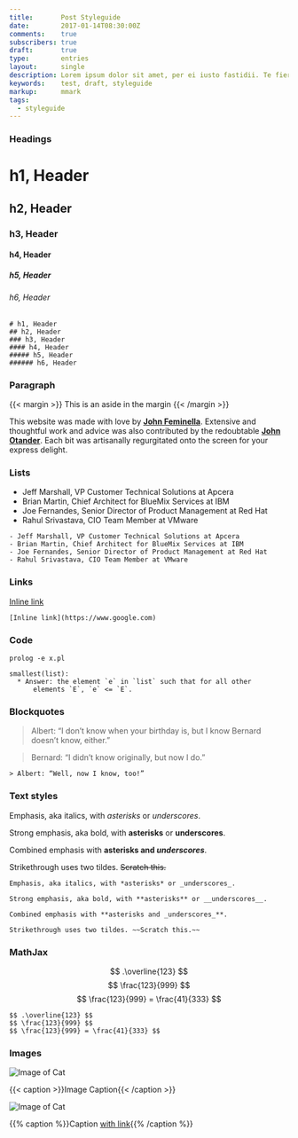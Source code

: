 ```yaml
---
title:       Post Styleguide
date:        2017-01-14T08:30:00Z
comments:    true
subscribers: true
draft:       true
type:        entries
layout:      single
description: Lorem ipsum dolor sit amet, per ei iusto fastidii. Te fierent adipiscing mel, duo ei fabellas reprehendunt.
keywords:    test, draft, styleguide
markup:      mmark
tags:
  - styleguide
---
```


### Headings


# h1, Header
## h2, Header
### h3, Header
#### h4, Header
##### h5, Header
###### h6, Header

```
# h1, Header
## h2, Header
### h3, Header
#### h4, Header
##### h5, Header
###### h6, Header
```

### Paragraph

{{< margin >}}
This is an aside in the margin
{{< /margin >}}

This website was made with love by [**John Feminella**](https://twitter.com/jxxf). Extensive and thoughtful work and advice was also contributed by the redoubtable [**John Otander**](https://twitter.com/4lpine). Each bit was artisanally regurgitated onto the screen for your express delight.


### Lists

- Jeff Marshall, VP Customer Technical Solutions at Apcera
- Brian Martin, Chief Architect for BlueMix Services at IBM
- Joe Fernandes, Senior Director of Product Management at Red Hat
- Rahul Srivastava, CIO Team Member at VMware

```
- Jeff Marshall, VP Customer Technical Solutions at Apcera
- Brian Martin, Chief Architect for BlueMix Services at IBM
- Joe Fernandes, Senior Director of Product Management at Red Hat
- Rahul Srivastava, CIO Team Member at VMware
```

### Links

[Inline link](https://www.google.com)

```
[Inline link](https://www.google.com)
```

### Code

`prolog -e x.pl`


```
smallest(list):
  * Answer: the element `e` in `list` such that for all other
      elements `E`, `e` <= `E`.
```

### Blockquotes

> Albert: “I don’t know when your birthday is, but I know Bernard doesn’t know, either.”

> Bernard: “I didn’t know originally, but now I do.”

```
> Albert: “Well, now I know, too!”
```


### Text styles

Emphasis, aka italics, with *asterisks* or _underscores_.

Strong emphasis, aka bold, with **asterisks** or __underscores__.

Combined emphasis with **asterisks and _underscores_**.

Strikethrough uses two tildes. ~~Scratch this.~~

```
Emphasis, aka italics, with *asterisks* or _underscores_.

Strong emphasis, aka bold, with **asterisks** or __underscores__.

Combined emphasis with **asterisks and _underscores_**.

Strikethrough uses two tildes. ~~Scratch this.~~
```

### MathJax
$$ .\overline{123} $$
$$ \frac{123}{999} $$
$$ \frac{123}{999} = \frac{41}{333} $$

```
$$ .\overline{123} $$
$$ \frac{123}{999} $$
$$ \frac{123}{999} = \frac{41}{333} $$
```


### Images

![Image of Cat](http://lorempixel.com/output/cats-q-c-640-480-1.jpg)

{{< caption >}}Image Caption{{< /caption >}}

![Image of Cat](http://lorempixel.com/output/cats-q-c-640-480-1.jpg)

{{% caption %}}Caption [with link](#){{% /caption %}}
